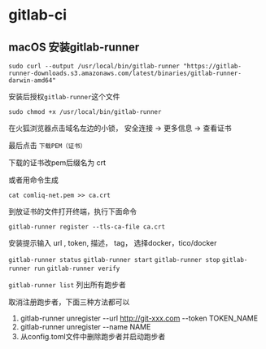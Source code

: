 # gitlab-ci

## macOS 安装gitlab-runner 

```
sudo curl --output /usr/local/bin/gitlab-runner "https://gitlab-runner-downloads.s3.amazonaws.com/latest/binaries/gitlab-runner-darwin-amd64"
```

安装后授权`gitlab-runner`这个文件

```
sudo chmod +x /usr/local/bin/gitlab-runner
```

在火狐浏览器点击域名左边的小锁，  安全连接 -> 更多信息 -> 查看证书 

最后点击 `下载PEM（证书）`

下载的证书改pem后缀名为 crt

或者用命令生成

```
cat comliq-net.pem >> ca.crt
```

到放证书的文件打开终端，执行下面命令

```
gitlab-runner register --tls-ca-file ca.crt
```

安装提示输入 url ,  token,  描述， tag， 选择docker，tico/docker

`gitlab-runner status`
`gitlab-runner start`
`gitlab-runner stop`
`gitlab-runner run`
`gitlab-runner verify`


`gitlab-runner list`    列出所有跑步者

取消注册跑步者，下面三种方法都可以

1. gitlab-runner unregister --url http://git-xxx.com --token TOKEN_NAME
2. gitlab-runner unregister --name NAME
3. 从config.toml文件中删除跑步者并启动跑步者

